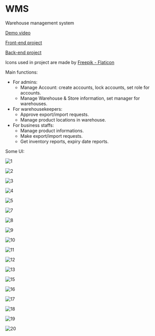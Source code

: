 # WMS
Warehouse management system

[Demo video](https://drive.google.com/file/d/1zqD-5DCbabLOgirx2jLERIW_RiFdLcPM/view?usp=sharing)

[Front-end project](https://github.com/taind205/wms-frontend)

[Back-end project](https://github.com/taind205/wms_backend)

Icons used in project are made by [Freepik - Flaticon](https://www.flaticon.com/authors/freepik)

Main functions:
  - For admins:
    + Manage Account: create accounts, lock accounts, set role for accounts.
    + Manage Warehouse & Store information, set manager for warehouses.
  - For warehousekeepers:
    + Approve export/import requests.
    + Manage product locations in warehouse.
  - For business staffs:
    + Manage product informations.
    + Make export/import requests.
    + Get inventory reports, expiry date reports.

Some UI:

![1](https://github.com/taind205/WMS/assets/97305758/a1ff7267-8500-49d8-be18-4d09a6e88313)

![2](https://github.com/taind205/WMS/assets/97305758/8e1978bd-d7f4-4f6b-a415-58a88510a550)

![3](https://github.com/taind205/WMS/assets/97305758/a4f36b36-419c-4e0f-a19c-2fd585c2ec60)

![4](https://github.com/taind205/WMS/assets/97305758/04f64916-ba55-4947-8730-928571a3a04c)

![5](https://github.com/taind205/WMS/assets/97305758/5f6ba77a-6fa1-4340-b15a-6fe6e1d564ac)

![7](https://github.com/taind205/WMS/assets/97305758/a7086c63-4324-4337-b404-b667aa684506)

![8](https://github.com/taind205/WMS/assets/97305758/900ee5e5-99a6-4b05-b912-c7944f24becb)

![9](https://github.com/taind205/WMS/assets/97305758/44e7cc51-5cd6-41d6-95b3-89b7190890c6)

![10](https://github.com/taind205/WMS/assets/97305758/c10927b2-e077-4a83-b8d9-0397498683ca)

![11](https://github.com/taind205/WMS/assets/97305758/db738fa7-baff-4bb2-ac57-2a2daaa31394)

![12](https://github.com/taind205/WMS/assets/97305758/8629d6f0-30c7-41bc-ac27-f7cb760385e1)

![13](https://github.com/taind205/WMS/assets/97305758/6c6b8dfe-1e01-4ba5-989a-ec3a789e92a7)

![15](https://github.com/taind205/WMS/assets/97305758/2c8f8986-67a6-4732-af9a-da79552bc569)

![16](https://github.com/taind205/WMS/assets/97305758/9be91b3e-8339-4a59-bd3b-3919a9429c9f)

![17](https://github.com/taind205/WMS/assets/97305758/276e4e6a-05f5-40bb-b62f-53d9678ff5fe)

![18](https://github.com/taind205/WMS/assets/97305758/97185a98-872e-4f36-a2a3-eaaa69637dac)

![19](https://github.com/taind205/WMS/assets/97305758/e1538cf5-04df-4b3f-9710-d10daa0ad694)

![20](https://github.com/taind205/WMS/assets/97305758/b40ce924-c40c-4b46-a6d0-05faa5948e8a)
